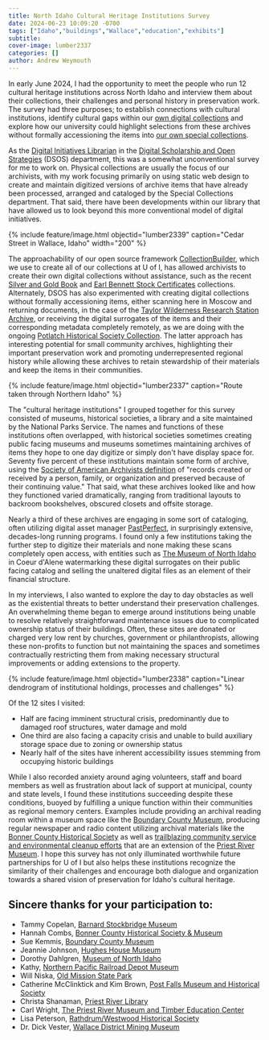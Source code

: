 ```yaml
---
title: North Idaho Cultural Heritage Institutions Survey
date: 2024-06-23 10:09:20 -0700
tags: ["Idaho","buildings","Wallace","education","exhibits"]
subtitle: 
cover-image: lumber2337
categories: []
author: Andrew Weymouth
---
```


In early June 2024, I had the opportunity to meet the people who run 12 cultural heritage institutions across North Idaho and interview them about their collections, their challenges and personal history in preservation work. The survey had three purposes; to establish connections with cultural institutions, identify cultural gaps within our [own digital collections](https://www.lib.uidaho.edu/digital/) and explore how our university could highlight selections from these archives without formally accessioning the items into [our own special collections](https://www.lib.uidaho.edu/special-collections/).

As the [Digital Initiatives Librarian](https://www.lib.uidaho.edu/about/people/aweymouth.html) in the [Digital Scholarship and Open Strategies](https://www.lib.uidaho.edu/digital/about/) (DSOS) department, this was a somewhat unconventional survey for me to work on. Physical collections are usually the focus of our archivists, with my work focusing primarily on using static web design to create and maintain digitized versions of archive items that have already been processed, arranged and cataloged by the Special Collections department. That said, there have been developments within our library that have allowed us to look beyond this more conventional model of digital initiatives.

{% include feature/image.html objectid="lumber2339" caption="Cedar Street in Wallace, Idaho" width="200" %}

The approachability of our open source framework [CollectionBuilder](https://collectionbuilder.github.io/), which we use to create all of our collections at U of I, has allowed archivists to create their own digital collections without assistance, such as the recent [Silver and Gold Book](https://www.lib.uidaho.edu/digital/silver-gold/) and [Earl Bennett Stock Certificates](https://www.lib.uidaho.edu/digital/stockcerts/) collections. Alternately, DSOS has also experimented with creating digital collections without formally accessioning items, either scanning here in Moscow and returning documents, in the case of the [Taylor Wilderness Research Station Archive](https://www.lib.uidaho.edu/digital/taylor-archive/), or receiving the digital surrogates of the items and their corresponding metadata completely remotely, as we are doing with the ongoing [Potlatch Historical Society Collection](https://www.lib.uidaho.edu/digital/phs/). The latter approach has interesting potential for small community archives, highlighting their important preservation work and promoting underrepresented regional history while allowing these archives to retain stewardship of their materials and keep the items in their communities. 

{% include feature/image.html objectid="lumber2337" caption="Route taken through Northern Idaho" %}

The "cultural heritage institutions" I grouped together for this survey consisted of museums, historical societies, a library and a site maintained by the National Parks Service. The names and functions of these institutions often overlapped, with historical societies sometimes creating public facing museums and museums sometimes maintaining archives of items they hope to one day digitize or simply don't have display space for. Seventy five percent of these institutions maintain some form of archive, using the [Society of American Archivists definition](https://dictionary.archivists.org/entry/archives.html#:~:text=pl.,their%20continuing%20value%20View%20Citations) of "records created or received by a person, family, or organization and preserved because of their continuing value." That said, what these archives looked like and how they functioned varied dramatically, ranging from traditional layouts to backroom bookshelves, obscured closets and offsite storage.

Nearly a third of these archives are engaging in some sort of cataloging, often utilizing digital asset manager [PastPerfect](https://museumsoftware.com/), in surprisingly extensive, decades-long running programs. I found only a few institutions taking the further step to digitize their materials and none making these scans completely open access, with entities such as [The Museum of North Idaho](https://museumni.catalogaccess.com/) in Coeur d'Alene watermarking these digital surrogates on their public facing catalog and selling the unaltered digital files as an element of their financial structure.

In my interviews, I also wanted to explore the day to day obstacles as well as the existential threats to better understand their preservation challenges. An overwhelming theme began to emerge around institutions being unable to resolve relatively straightforward maintenance issues due to complicated ownership status of their buildings. Often, these sites are donated or charged very low rent by churches, government or philanthropists, allowing these non-profits to function but not maintaining the spaces and sometimes contractually restricting them from making necessary structural improvements or adding extensions to the property.

{% include feature/image.html objectid="lumber2338" caption="Linear dendrogram of institutional holdings, processes and challenges" %}

Of the 12 sites I visited:

- Half are facing imminent structural crisis, predominantly due to damaged roof structures, water damage and mold
- One third are also facing a capacity crisis and unable to build auxiliary storage space due to zoning or ownership status
- Nearly half of the sites have inherent accessibility issues stemming from occupying historic buildings

While I also recorded anxiety around aging volunteers, staff and board members as well as frustration about lack of support at municipal, county and state levels, I found these institutions succeeding despite these conditions, buoyed by fulfilling a unique function within their communities as regional memory centers. Examples include providing an archival reading room within a museum space like the [Boundary County Museum](https://boundarycountymuseum.org/), producing regular newspaper and radio content utilizing archival materials like the [Bonner County Historical Society](https://www.bonnercountyhistory.org/) as well as [trailblazing community service and environmental cleanup efforts](https://www.communityforests.com/meet-the-team) that are an extension of the [Priest River Museum](https://visitnorthidaho.com/activity/priest-river-museum-timber-education-center-2/). I hope this survey has not only illuminated worthwhile future partnerships for U of I but also helps these institutions recognize the similarity of their challenges and encourage both dialogue and organization towards a shared vision of preservation for Idaho's cultural heritage. 

## Sincere thanks for your participation to:

- Tammy Copelan, [Barnard Stockbridge Museum](https://www.barnardstockbridge.com/)
- Hannah Combs, [Bonner County Historical Society & Museum](http://bonnercountyhistory.org/)
- Sue Kemmis, [Boundary County Museum](https://www.boundarycountymuseum.org/)
- Jeannie Johnson, [Hughes House Museum](https://visitnorthidaho.com/activity/hughes-house-museum/)
- Dorothy Dahlgren, [Museum of North Idaho](https://museumni.org/)
- Kathy, [Northern Pacific Railroad Depot Museum](https://npdepot.org/)
- Will Niska, [Old Mission State Park](https://parksandrecreation.idaho.gov/parks/coeur-d-alenes-old-mission/)
- Catherine McClinktick and Kim Brown, [Post Falls Museum and Historical Society](https://postfallsmuseum.weebly.com/)
- Christa Shanaman, [Priest River Library](https://priestriver-id.gov/west-bonner-library-district)
- Carl Wright, [The Priest River Museum and Timber Education Center](https://visitnorthidaho.com/activity/priest-river-museum-timber-education-center-2/)
- Lisa Peterson, [Rathdrum/Westwood Historical Society](https://www.rathdrumhistory.com/)
- Dr. Dick Vester, [Wallace District Mining Museum](https://visitnorthidaho.com/activity/wallace-district-mining-museum/)
